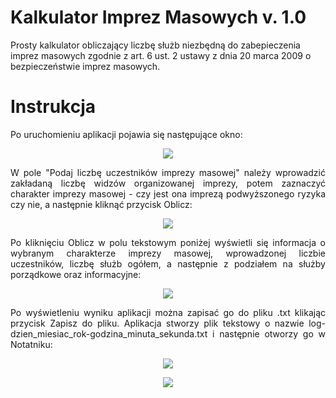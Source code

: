 # Kalkulator Imprez Masowych v. 1.0
Prosty kalkulator obliczający liczbę służb niezbędną do zabepieczenia imprez masowych zgodnie z art. 6 ust. 2 ustawy z dnia 20 marca 2009 o bezpieczeństwie imprez masowych.

# Instrukcja

Po uruchomieniu aplikacji pojawia się następujące okno:
<p align="center">
  <img src="https://i.imgur.com/NsZZbt0l.jpg">
</p>

<p align="justify">W pole "Podaj liczbę uczestników imprezy masowej" należy wprowadzić zakładaną liczbę widzów organizowanej imprezy, potem zaznaczyć charakter imprezy masowej - czy jest ona imprezą podwyższonego ryzyka czy nie, a następnie kliknąć przycisk Oblicz:</p>
<p align="center">
  <img src="https://i.imgur.com/5sZGb7pl.png">
</p>

<p align="justify">Po kliknięciu Oblicz w polu tekstowym poniżej wyświetli się informacja o wybranym charakterze imprezy masowej, wprowadzonej liczbie uczestników, liczbę służb ogółem, a następnie z podziałem na służby porządkowe oraz informacyjne:</p>
<p align="center">
  <img src="https://i.imgur.com/SUe7OHsl.png">
</p>

<p align="justify">Po wyświetleniu wyniku aplikacji można zapisać go do pliku .txt klikając przycisk Zapisz do pliku. Aplikacja stworzy plik tekstowy o nazwie log-dzien_miesiac_rok-godzina_minuta_sekunda.txt i następnie otworzy go w Notatniku:
<p align="center">
  <img src="https://i.imgur.com/oQXF8Z6l.png">
</p>

<p align="center">
  <img src="https://i.imgur.com/CaxM9ixl.png">
</p>
